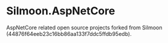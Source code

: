 # Silmoon.AspNetCore

AspNetCore related open source projects forked from Silmoon (44876f64eeb23c16bb86aa133f7ddc5ffdb95edb).
